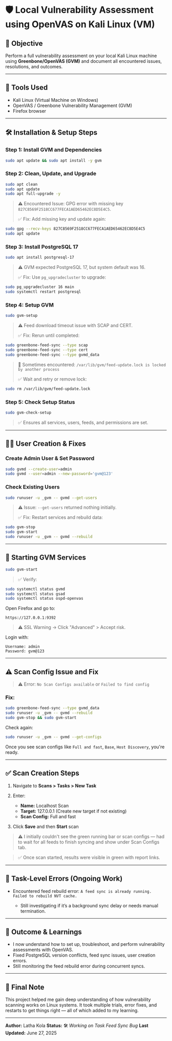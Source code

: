 # 🛡️ Local Vulnerability Assessment using OpenVAS on Kali Linux (VM)

## 🎯 Objective

Perform a full vulnerability assessment on your local Kali Linux machine using **Greenbone/OpenVAS (GVM)** and document all encountered issues, resolutions, and outcomes.

---

## 🧰 Tools Used

* Kali Linux (Virtual Machine on Windows)
* OpenVAS / Greenbone Vulnerability Management (GVM)
* Firefox browser

---

## 🛠️ Installation & Setup Steps

### Step 1: Install GVM and Dependencies

```bash
sudo apt update && sudo apt install -y gvm
```

### Step 2: Clean, Update, and Upgrade

```bash
sudo apt clean
sudo apt update
sudo apt full-upgrade -y
```

> ⚠️ Encountered Issue: GPG error with missing key `827C8569F2518CC677FECA1AED65462EC8D5E4C5`.
>
> ✅ Fix: Add missing key and update again:

```bash
sudo gpg --recv-keys 827C8569F2518CC677FECA1AED65462EC8D5E4C5
sudo apt update
```

### Step 3: Install PostgreSQL 17

```bash
sudo apt install postgresql-17
```

> ⚠️ GVM expected PostgreSQL 17, but system default was 16.
>
> ✅ Fix: Use `pg_upgradecluster` to upgrade:

```bash
sudo pg_upgradecluster 16 main
sudo systemctl restart postgresql
```

### Step 4: Setup GVM

```bash
sudo gvm-setup
```

> ⚠️ Feed download timeout issue with SCAP and CERT.
>
> ✅ Fix: Rerun until completed:

```bash
sudo greenbone-feed-sync --type scap
sudo greenbone-feed-sync --type cert
sudo greenbone-feed-sync --type gvmd_data
```

> 🔁 Sometimes encountered: `/var/lib/gvm/feed-update.lock is locked by another process`
>
> ✅ Wait and retry or remove lock:

```bash
sudo rm /var/lib/gvm/feed-update.lock
```

### Step 5: Check Setup Status

```bash
sudo gvm-check-setup
```

> ✅ Ensures all services, users, feeds, and permissions are set.

---

## 🧑‍💻 User Creation & Fixes

### Create Admin User & Set Password

```bash
sudo gvmd --create-user=admin
sudo gvmd --user=admin --new-password='gvm@123'
```

### Check Existing Users

```bash
sudo runuser -u _gvm -- gvmd --get-users
```

> ⚠️ Issue: `--get-users` returned nothing initially.
>
> ✅ Fix: Restart services and rebuild data:

```bash
sudo gvm-stop
sudo gvm-start
sudo runuser -u _gvm -- gvmd --rebuild
```

---

## 🔌 Starting GVM Services

```bash
sudo gvm-start
```

> ✅ Verify:

```bash
sudo systemctl status gvmd
sudo systemctl status gsad
sudo systemctl status ospd-openvas
```

Open Firefox and go to:

```
https://127.0.0.1:9392
```

> ⚠️ SSL Warning → Click "Advanced" > Accept risk.

Login with:

```
Username: admin
Password: gvm@123
```

---

## ⚠️ Scan Config Issue and Fix

> ⚠️ Error: `No Scan Configs available` or `Failed to find config`

### Fix:

```bash
sudo greenbone-feed-sync --type gvmd_data
sudo runuser -u _gvm -- gvmd --rebuild
sudo gvm-stop && sudo gvm-start
```

Check again:

```bash
sudo runuser -u _gvm -- gvmd --get-configs
```

Once you see scan configs like `Full and fast`, `Base`, `Host Discovery`, you're ready.

---

## ✅ Scan Creation Steps

1. Navigate to **Scans > Tasks > New Task**
2. Enter:

   * **Name:** Localhost Scan
   * **Target:** 127.0.0.1 (Create new target if not existing)
   * **Scan Config:** Full and fast
3. Click **Save** and then **Start** scan

> ⚠️ I initially couldn't see the green running bar or scan configs — had to wait for all feeds to finish syncing and show under Scan Configs tab.

> ✅ Once scan started, results were visible in green with report links.

---

## 🧪 Task-Level Errors (Ongoing Work)

* Encountered feed rebuild error: `A feed sync is already running. Failed to rebuild NVT cache.`

  * Still investigating if it’s a background sync delay or needs manual termination.

---

## 📝 Outcome & Learnings

* I now understand how to set up, troubleshoot, and perform vulnerability assessments with OpenVAS.
* Fixed PostgreSQL version conflicts, feed sync issues, user creation errors.
* Still monitoring the feed rebuild error during concurrent syncs.

---

## 📌 Final Note

This project helped me gain deep understanding of how vulnerability scanning works on Linux systems. It took multiple trials, error fixes, and restarts to get things right — all of which added to my learning.

---

**Author:** Latha Kola
**Status:** 🛠️ *Working on Task Feed Sync Bug*
**Last Updated:** June 27, 2025



